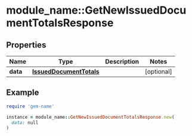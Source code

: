 # module_name::GetNewIssuedDocumentTotalsResponse

## Properties

| Name | Type | Description | Notes |
| ---- | ---- | ----------- | ----- |
| **data** | [**IssuedDocumentTotals**](IssuedDocumentTotals.md) |  | [optional] |

## Example

```ruby
require 'gem-name'

instance = module_name::GetNewIssuedDocumentTotalsResponse.new(
  data: null
)
```

